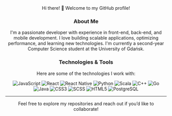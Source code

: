 <div align="center">
Hi there! 👋 Welcome to my GitHub profile!

### About Me
I'm a passionate developer with experience in front-end, back-end, and mobile development. I love building scalable applications, optimizing performance, and learning new technologies.
I'm currently a second-year Computer Science student at the University of Gdańsk.

### Technologies & Tools
Here are some of the technologies I work with:

![JavaScript](https://img.shields.io/badge/JavaScript-%23F7DF1E.svg?style=flat&logo=javascript&logoColor=black) 
![React](https://img.shields.io/badge/React-%2320232a.svg?style=flat&logo=react&logoColor=%2361DAFB) 
![React Native](https://img.shields.io/badge/React%20Native-%2320232a.svg?style=flat&logo=react&logoColor=%2361DAFB)
![Python](https://img.shields.io/badge/Python-%233776AB.svg?style=flat&logo=python&logoColor=white) 
![Scala](https://img.shields.io/badge/Scala-%23DC322F.svg?style=flat&logo=scala&logoColor=white) 
![C++](https://img.shields.io/badge/C++-%2300599C.svg?style=flat&logo=c%2B%2B&logoColor=white)
![Go](https://img.shields.io/badge/Go-%2300ADD8.svg?style=flat&logo=go&logoColor=white) 
![Java](https://img.shields.io/badge/Java-%23ED8B00.svg?style=flat&logo=java&logoColor=white) 
![CSS3](https://img.shields.io/badge/CSS3-%231572B6.svg?style=flat&logo=css3&logoColor=white) 
![SCSS](https://img.shields.io/badge/SCSS-%23CC6699.svg?style=flat&logo=sass&logoColor=white) 
![HTML5](https://img.shields.io/badge/HTML5-%23E34F26.svg?style=flat&logo=html5&logoColor=white) 
![PostgreSQL](https://img.shields.io/badge/PostgreSQL-%23336791.svg?style=flat&logo=postgresql&logoColor=white)

---
Feel free to explore my repositories and reach out if you’d like to collaborate!



<!---
madamski9/madamski9 is a ✨ special ✨ repository because its `README.md` (this file) appears on your GitHub profile.
You can click the Preview link to take a look at your changes.
--->
</div>


